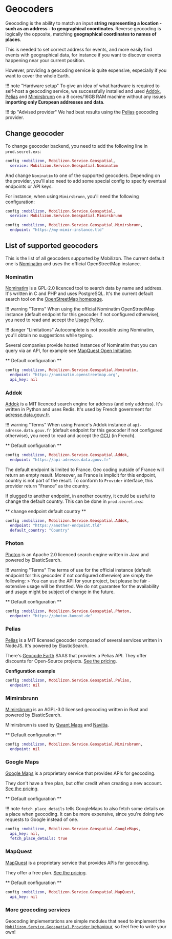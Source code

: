 # Geocoders

Geocoding is the ability to match an input **string representing a location - such as an address - to geographical coordinates**.
Reverse geocoding is logically the opposite, matching **geographical coordinates to names of places**.

This is needed to set correct address for events, and more easily find events with geographical data, for instance if you want to discover events happening near your current position.

However, providing a geocoding service is quite expensive, especially if you want to cover the whole Earth.

!!! note "Hardware setup"
    To give an idea of what hardware is required to self-host a geocoding service, we successfully installed and used [Addok](#addok), [Pelias](#pelias) and [Mimirsbrunn](#mimirsbrunn) on a 8 cores/16GB RAM machine without any issues **importing only European addresses and data**.

!!! tip "Advised provider"
    We had best results using the [Pelias](#pelias) geocoding provider.

## Change geocoder

To change geocoder backend, you need to add the following line in `prod.secret.exs`:
```elixir
config :mobilizon, Mobilizon.Service.Geospatial,
  service: Mobilizon.Service.Geospatial.Nominatim
```
And change `Nominatim` to one of the supported geocoders. Depending on the provider, you'll also need to add some special config to specify eventual endpoints or API keys.

For instance, when using `Mimirsbrunn`, you'll need the following configuration:
```elixir
config :mobilizon, Mobilizon.Service.Geospatial,
  service: Mobilizon.Service.Geospatial.Mimirsbrunn

config :mobilizon, Mobilizon.Service.Geospatial.Mimirsbrunn,
  endpoint: "https://my-mimir-instance.tld"
```

## List of supported geocoders

This is the list of all geocoders supported by Mobilizon. The current default one is [Nominatim](#nominatim) and uses the official OpenStreetMap instance.

### Nominatim

[Nominatim](https://wiki.openstreetmap.org/wiki/Nominatim) is a GPL-2.0 licenced tool to search data by name and address. It's written in C and PHP and uses PostgreSQL.
It's the current default search tool on the [OpenStreetMap homepage](https://www.openstreetmap.org).

!!! warning "Terms"
    When using the official Nominatim OpenStreetMap instance (default endpoint for this geocoder if not configured otherwise), you need to read and accept the [Usage Policy](https://operations.osmfoundation.org/policies/nominatim).

!!! danger "Limitations"
    Autocomplete is not possible using Nominatim, you'll obtain no suggestions while typing.

Several companies provide hosted instances of Nominatim that you can query via an API, for example see [MapQuest Open Initiative](https://developer.mapquest.com/documentation/open/nominatim-search).

** Default configuration **
```elixir
config :mobilizon, Mobilizon.Service.Geospatial.Nominatim,
  endpoint: "https://nominatim.openstreetmap.org",
  api_key: nil
```

### Addok

[Addok](https://github.com/addok/addok) is a MIT licenced search engine for address (and only address). It's written in Python and uses Redis. 
It's used by French government for [adresse.data.gouv.fr](https://adresse.data.gouv.fr).

!!! warning "Terms"
    When using France's Addok instance at `api-adresse.data.gouv.fr` (default endpoint for this geocoder if not configured otherwise), you need to read and accept the [GCU](https://adresse.data.gouv.fr/cgu) (in French).
    
** Default configuration **
```elixir
config :mobilizon, Mobilizon.Service.Geospatial.Addok,
  endpoint: "https://api-adresse.data.gouv.fr"
```

The default endpoint is limited to France. Geo coding outside of France will return an empty result. Moreover, as France is implicit for this endpoint, country is not part of the result.
To conform to `Provider` interface, this provider return "France" as the country.

If plugged to another endpoint, in another country, it could be useful to change the default country. This can be done in `prod.secret.exs`:

** change endpoint default country **
```elixir
config :mobilizon, Mobilizon.Service.Geospatial.Addok,
  endpoint: "https://another-endpoint.tld"
  default_country: "Country"
```

### Photon

[Photon](https://photon.komoot.de/) is an Apache 2.0 licenced search engine written in Java and powered by ElasticSearch.

!!! warning "Terms"
    The terms of use for the official instance (default endpoint for this geocoder if not configured otherwise) are simply the following:
    > You can use the API for your project, but please be fair - extensive usage will be throttled. We do not guarantee for the availability and usage might be subject of change in the future.
    
** Default configuration **
```elixir
config :mobilizon, Mobilizon.Service.Geospatial.Photon,
  endpoint: "https://photon.komoot.de"
```

### Pelias

[Pelias](https://github.com/pelias/pelias) is a MIT licensed geocoder composed of several services written in NodeJS. It's powered by ElasticSearch.

There's [Geocode Earth](https://geocode.earth/) SAAS that provides a Pelias API.
They offer discounts for Open-Source projects. [See the pricing](https://geocode.earth/).

**Configuration example**
```elixir
config :mobilizon, Mobilizon.Service.Geospatial.Pelias,
  endpoint: nil
```

### Mimirsbrunn

[Mimirsbrunn](https://github.com/CanalTP/mimirsbrunn) is an AGPL-3.0 licensed geocoding written in Rust and powered by ElasticSearch.

Mimirsbrunn is used by [Qwant Maps](https://www.qwant.com/maps) and [Navitia](https://www.navitia.io).

** Default configuration **
```elixir
config :mobilizon, Mobilizon.Service.Geospatial.Mimirsbrunn,
  endpoint: nil
```

### Google Maps

[Google Maps](https://developers.google.com/maps/documentation/geocoding/intro) is a proprietary service that provides APIs for geocoding.

They don't have a free plan, but offer credit when creating a new account. [See the pricing](https://cloud.google.com/maps-platform/pricing/).

** Default configuration **

!!! note
    `fetch_place_details` tells GoogleMaps to also fetch some details on a place when geocoding. It can be more expensive, since you're doing two requests to Google instead of one.

```elixir
config :mobilizon, Mobilizon.Service.Geospatial.GoogleMaps,
  api_key: nil,
  fetch_place_details: true
```

### MapQuest

[MapQuest](https://developer.mapquest.com/documentation/open/geocoding-api/) is a proprietary service that provides APIs for geocoding.

They offer a free plan. [See the pricing](https://developer.mapquest.com/plans).

** Default configuration **
```elixir
config :mobilizon, Mobilizon.Service.Geospatial.MapQuest,
  api_key: nil
```

### More geocoding services  

Geocoding implementations are simple modules that need to implement the [`Mobilizon.Service.Geospatial.Provider` behaviour](https://framasoft.frama.io/mobilizon/backend/Mobilizon.Service.Geospatial.Provider.html), so feel free to write your own!
